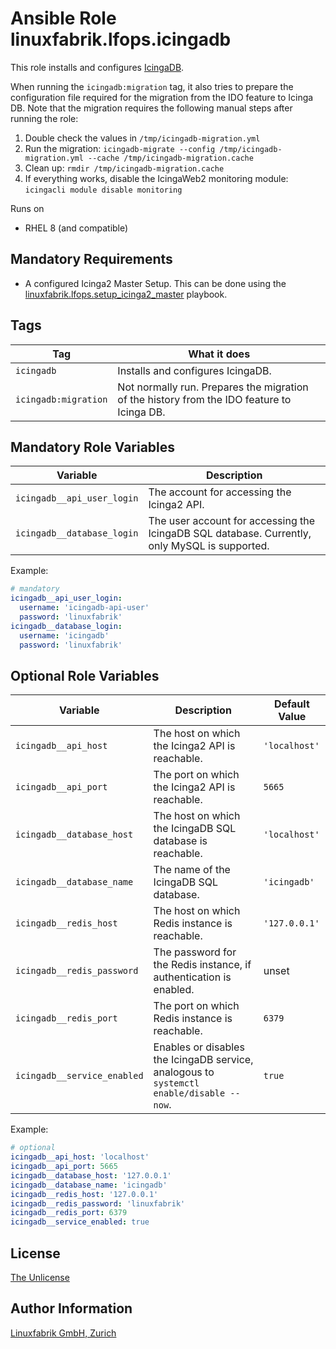 # Ansible Role linuxfabrik.lfops.icingadb

This role installs and configures [IcingaDB](https://github.com/Icinga/icingadb).

When running the `icingadb:migration` tag, it also tries to prepare the configuration file required for the migration from the IDO feature to Icinga DB. Note that the migration requires the following manual steps after running the role:
1. Double check the values in `/tmp/icingadb-migration.yml`
2. Run the migration: `icingadb-migrate --config /tmp/icingadb-migration.yml --cache /tmp/icingadb-migration.cache`
3. Clean up: `rmdir /tmp/icingadb-migration.cache`
4. If everything works, disable the IcingaWeb2 monitoring module: `icingacli module disable monitoring`

Runs on

* RHEL 8 (and compatible)


## Mandatory Requirements

* A configured Icinga2 Master Setup. This can be done using the [linuxfabrik.lfops.setup_icinga2_master](https://github.com/linuxfabrik/lfops/tree/main/playbooks/setup_icinga2_master.yml) playbook.


## Tags

| Tag        | What it does                                 |
| ---        | ------------                                 |
| `icingadb` | Installs and configures IcingaDB. |
| `icingadb:migration` | Not normally run. Prepares the migration of the history from the IDO feature to Icinga DB. |


## Mandatory Role Variables

| Variable | Description |
| -------- | ----------- |
| `icingadb__api_user_login` | The account for accessing the Icinga2 API. |
| `icingadb__database_login` | The user account for accessing the IcingaDB SQL database. Currently, only MySQL is supported. |

Example:
```yaml
# mandatory
icingadb__api_user_login:
  username: 'icingadb-api-user'
  password: 'linuxfabrik'
icingadb__database_login:
  username: 'icingadb'
  password: 'linuxfabrik'
```


## Optional Role Variables

| Variable | Description | Default Value |
| -------- | ----------- | ------------- |
| `icingadb__api_host` | The host on which the Icinga2 API is reachable. | `'localhost'` |
| `icingadb__api_port` | The port on which the Icinga2 API is reachable. | `5665` |
| `icingadb__database_host` | The host on which the IcingaDB SQL database is reachable. | `'localhost'` |
| `icingadb__database_name` | The name of the IcingaDB SQL database. | `'icingadb'` |
| `icingadb__redis_host` | The host on which Redis instance is reachable. | `'127.0.0.1'` |
| `icingadb__redis_password` | The password for the Redis instance, if authentication is enabled. | unset |
| `icingadb__redis_port` | The port on which Redis instance is reachable. | `6379` |
| `icingadb__service_enabled` | Enables or disables the IcingaDB service, analogous to `systemctl enable/disable --now`. | `true` |

Example:
```yaml
# optional
icingadb__api_host: 'localhost'
icingadb__api_port: 5665
icingadb__database_host: '127.0.0.1'
icingadb__database_name: 'icingadb'
icingadb__redis_host: '127.0.0.1'
icingadb__redis_password: 'linuxfabrik'
icingadb__redis_port: 6379
icingadb__service_enabled: true
```


## License

[The Unlicense](https://unlicense.org/)


## Author Information

[Linuxfabrik GmbH, Zurich](https://www.linuxfabrik.ch)
